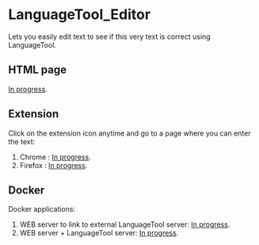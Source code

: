 # LanguageTool_Editor
Lets you easily edit text to see if this very text is correct using LanguageTool.

## HTML page
[In progress]().

## Extension
Click on the extension icon anytime and go to a page where you can enter the text:
1) Chrome : [In progress]().
2) Firefox : [In progress]().

## Docker
Docker applications:
1) WEB server to link to external LanguageTool server: [In progress]().
2) WEB server + LanguageTool server: [In progress]().